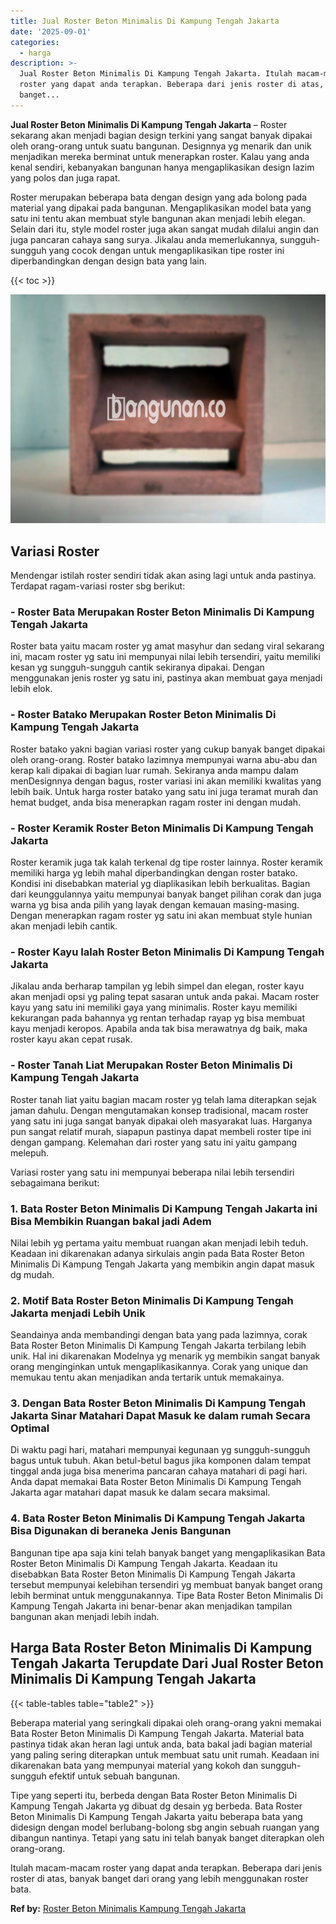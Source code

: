 ```yaml
---
title: Jual Roster Beton Minimalis Di Kampung Tengah Jakarta
date: '2025-09-01'
categories:
  - harga
description: >-
  Jual Roster Beton Minimalis Di Kampung Tengah Jakarta. Itulah macam-macam
  roster yang dapat anda terapkan. Beberapa dari jenis roster di atas, banyak
  banget...
---
```


**Jual Roster Beton Minimalis Di Kampung Tengah Jakarta** – Roster sekarang akan menjadi bagian design terkini yang sangat banyak dipakai oleh orang-orang untuk suatu bangunan. Designnya yg menarik dan unik menjadikan mereka berminat untuk menerapkan roster. Kalau yang anda kenal sendiri, kebanyakan bangunan hanya mengaplikasikan design lazim yang polos dan juga rapat.

Roster merupakan beberapa bata dengan design yang ada bolong pada material yang dipakai pada bangunan. Mengaplikasikan model bata yang satu ini tentu akan membuat style bangunan akan menjadi lebih elegan. Selain dari itu, style model roster juga akan sangat mudah dilalui angin dan juga pancaran cahaya sang surya. Jikalau anda memerlukannya, sungguh-sungguh yang cocok dengan untuk mengaplikasikan tipe roster ini diperbandingkan dengan design bata yang lain.

{{< toc >}}

![Jual Roster Beton Minimalis Di Kampung Tengah Jakarta](/images/bata-roster-minimalis-37.png)

## Variasi Roster

Mendengar istilah roster sendiri tidak akan asing lagi untuk anda pastinya. Terdapat ragam-variasi roster sbg berikut:

### \- Roster Bata Merupakan Roster Beton Minimalis Di Kampung Tengah Jakarta

Roster bata yaitu macam roster yg amat masyhur dan sedang viral sekarang ini, macam roster yg satu ini mempunyai nilai lebih tersendiri, yaitu memiliki kesan yg sungguh-sungguh cantik sekiranya dipakai. Dengan menggunakan jenis roster yg satu ini, pastinya akan membuat gaya menjadi lebih elok.

### \- Roster Batako Merupakan Roster Beton Minimalis Di Kampung Tengah Jakarta

Roster batako yakni bagian variasi roster yang cukup banyak banget dipakai oleh orang-orang. Roster batako lazimnya mempunyai warna abu-abu dan kerap kali dipakai di bagian luar rumah. Sekiranya anda mampu dalam menDesignnya dengan bagus, roster variasi ini akan memiliki kwalitas yang lebih baik. Untuk harga roster batako yang satu ini juga teramat murah dan hemat budget, anda bisa menerapkan ragam roster ini dengan mudah.

### \- Roster Keramik Roster Beton Minimalis Di Kampung Tengah Jakarta

Roster keramik juga tak kalah terkenal dg tipe roster lainnya. Roster keramik memiliki harga yg lebih mahal diperbandingkan dengan roster batako. Kondisi ini disebabkan material yg diaplikasikan lebih berkualitas. Bagian dari keunggulannya yaitu mempunyai banyak banget pilihan corak dan juga warna yg bisa anda pilih yang layak dengan kemauan masing-masing. Dengan menerapkan ragam roster yg satu ini akan membuat style hunian akan menjadi lebih cantik.

### \- Roster Kayu Ialah Roster Beton Minimalis Di Kampung Tengah Jakarta

Jikalau anda berharap tampilan yg lebih simpel dan elegan, roster kayu akan menjadi opsi yg paling tepat sasaran untuk anda pakai. Macam roster kayu yang satu ini memiliki gaya yang minimalis. Roster kayu memiliki kekurangan pada bahannya yg rentan terhadap rayap yg bisa membuat kayu menjadi keropos. Apabila anda tak bisa merawatnya dg baik, maka roster kayu akan cepat rusak.

### \- Roster Tanah Liat Merupakan Roster Beton Minimalis Di Kampung Tengah Jakarta

Roster tanah liat yaitu bagian macam roster yg telah lama diterapkan sejak jaman dahulu. Dengan mengutamakan konsep tradisional, macam roster yang satu ini juga sangat banyak dipakai oleh masyarakat luas. Harganya pun sangat relatif murah, siapapun pastinya dapat membeli roster tipe ini dengan gampang. Kelemahan dari roster yang satu ini yaitu gampang melepuh.

Variasi roster yang satu ini mempunyai beberapa nilai lebih tersendiri sebagaimana berikut:

### 1\. Bata Roster Beton Minimalis Di Kampung Tengah Jakarta ini Bisa Membikin Ruangan bakal jadi Adem

Nilai lebih yg pertama yaitu membuat ruangan akan menjadi lebih teduh. Keadaan ini dikarenakan adanya sirkulais angin pada Bata Roster Beton Minimalis Di Kampung Tengah Jakarta yang membikin angin dapat masuk dg mudah.

### 2\. Motif Bata Roster Beton Minimalis Di Kampung Tengah Jakarta menjadi Lebih Unik

Seandainya anda membandingi dengan bata yang pada lazimnya, corak Bata Roster Beton Minimalis Di Kampung Tengah Jakarta terbilang lebih unik. Hal ini dikarenakan Modelnya yg menarik yg membikin sangat banyak orang menginginkan untuk mengaplikasikannya. Corak yang unique dan memukau tentu akan menjadikan anda tertarik untuk memakainya.

### 3\. Dengan Bata Roster Beton Minimalis Di Kampung Tengah Jakarta Sinar Matahari Dapat Masuk ke dalam rumah Secara Optimal

Di waktu pagi hari, matahari mempunyai kegunaan yg sungguh-sungguh bagus untuk tubuh. Akan betul-betul bagus jika komponen dalam tempat tinggal anda juga bisa menerima pancaran cahaya matahari di pagi hari. Anda dapat memakai Bata Roster Beton Minimalis Di Kampung Tengah Jakarta agar matahari dapat masuk ke dalam secara maksimal.

### 4\. Bata Roster Beton Minimalis Di Kampung Tengah Jakarta Bisa Digunakan di beraneka Jenis Bangunan

Bangunan tipe apa saja kini telah banyak banget yang mengaplikasikan Bata Roster Beton Minimalis Di Kampung Tengah Jakarta. Keadaan itu disebabkan Bata Roster Beton Minimalis Di Kampung Tengah Jakarta tersebut mempunyai kelebihan tersendiri yg membuat banyak banget orang lebih berminat untuk menggunakannya. Tipe Bata Roster Beton Minimalis Di Kampung Tengah Jakarta ini benar-benar akan menjadikan tampilan bangunan akan menjadi lebih indah.

## Harga Bata Roster Beton Minimalis Di Kampung Tengah Jakarta Terupdate Dari Jual Roster Beton Minimalis Di Kampung Tengah Jakarta

{{< table-tables table="table2" >}}

Beberapa material yang seringkali dipakai oleh orang-orang yakni memakai Bata Roster Beton Minimalis Di Kampung Tengah Jakarta. Material bata pastinya tidak akan heran lagi untuk anda, bata bakal jadi bagian material yang paling sering diterapkan untuk membuat satu unit rumah. Keadaan ini dikarenakan bata yang mempunyai material yang kokoh dan sungguh-sungguh efektif untuk sebuah bangunan.

Tipe yang seperti itu, berbeda dengan Bata Roster Beton Minimalis Di Kampung Tengah Jakarta yg dibuat dg desain yg berbeda. Bata Roster Beton Minimalis Di Kampung Tengah Jakarta yaitu beberapa bata yang didesign dengan model berlubang-bolong sbg angin sebuah ruangan yang dibangun nantinya. Tetapi yang satu ini telah banyak banget diterapkan oleh orang-orang.

Itulah macam-macam roster yang dapat anda terapkan. Beberapa dari jenis roster di atas, banyak banget dari orang yang lebih menggunakan roster bata.

**Ref by:** [Roster Beton Minimalis Kampung Tengah Jakarta](https://id.wikipedia.org/wiki/Roster)
